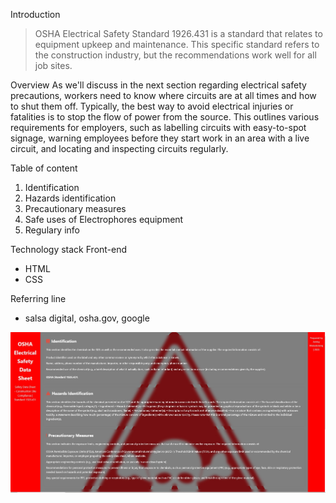 Introduction
>OSHA Electrical Safety Standard 1926.431 is a standard that relates to equipment upkeep and maintenance. This specific standard refers to the construction industry, but the recommendations work well for all job sites. 

Overview
As we'll discuss in the next section regarding electrical safety precautions, workers need to know where circuits are at all times and how to shut them off. Typically, the best way to avoid electrical injuries or fatalities is to stop the flow of power from the source. This outlines various requirements for employers, such as labelling circuits with easy-to-spot signage, warning employees before they start work in an area with a live circuit, and locating and inspecting circuits regularly.

Table of content
1. Identification
2. Hazards identification
3. Precautionary measures
4. Safe uses of Electrophores equipment
5. Regulary info

Technology stack
Front-end
- HTML
- CSS

Referring line
- salsa digital, osha.gov, google

![Screenshot](assets/shot.jpg)
